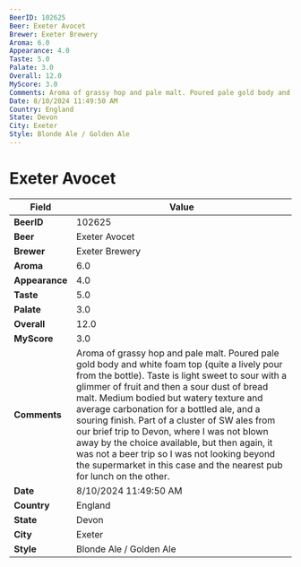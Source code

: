 ```yaml
---
BeerID: 102625
Beer: Exeter Avocet
Brewer: Exeter Brewery
Aroma: 6.0
Appearance: 4.0
Taste: 5.0
Palate: 3.0
Overall: 12.0
MyScore: 3.0
Comments: Aroma of grassy hop and pale malt. Poured pale gold body and white foam top (quite a lively pour from the bottle). Taste is light sweet to sour with a glimmer of fruit and then a sour dust of bread malt. Medium bodied but watery texture and average carbonation for a bottled ale, and a souring finish. Part of a cluster of SW ales from our brief trip to Devon, where I was not blown away by the choice available, but then again, it was not a beer trip so I was not looking beyond the supermarket in this case and the nearest pub for lunch on the other.
Date: 8/10/2024 11:49:50 AM
Country: England
State: Devon
City: Exeter
Style: Blonde Ale / Golden Ale
---
```


# Exeter Avocet

| Field         | Value |
|---------------|-------|
| **BeerID** | 102625 |
| **Beer** | Exeter Avocet |
| **Brewer** | Exeter Brewery |
| **Aroma** | 6.0 |
| **Appearance** | 4.0 |
| **Taste** | 5.0 |
| **Palate** | 3.0 |
| **Overall** | 12.0 |
| **MyScore** | 3.0 |
| **Comments** | Aroma of grassy hop and pale malt. Poured pale gold body and white foam top (quite a lively pour from the bottle). Taste is light sweet to sour with a glimmer of fruit and then a sour dust of bread malt. Medium bodied but watery texture and average carbonation for a bottled ale, and a souring finish. Part of a cluster of SW ales from our brief trip to Devon, where I was not blown away by the choice available, but then again, it was not a beer trip so I was not looking beyond the supermarket in this case and the nearest pub for lunch on the other. |
| **Date** | 8/10/2024 11:49:50 AM |
| **Country** | England |
| **State** | Devon |
| **City** | Exeter |
| **Style** | Blonde Ale / Golden Ale |
